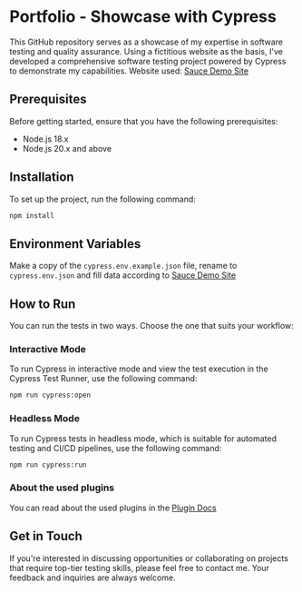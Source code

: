 # Portfolio - Showcase with Cypress

This GitHub repository serves as a showcase of my expertise in software testing and quality assurance. Using a fictitious website as the basis, I've developed a comprehensive software testing project powered by Cypress to demonstrate my capabilities.
Website used: [Sauce Demo Site](https://www.saucedemo.com/)

## Prerequisites

Before getting started, ensure that you have the following prerequisites:

- Node.js 18.x
- Node.js 20.x and above

## Installation

To set up the project, run the following command:

```bash
npm install
```

## Environment Variables

Make a copy of the `cypress.env.example.json` file, rename to `cypress.env.json` and fill data according to [Sauce Demo Site](https://www.saucedemo.com/)

## How to Run

You can run the tests in two ways. Choose the one that suits your workflow:

### Interactive Mode

To run Cypress in interactive mode and view the test execution in the Cypress Test Runner, use the following command:

```bash
npm run cypress:open
```

### Headless Mode

To run Cypress tests in headless mode, which is suitable for automated testing and CI/CD pipelines, use the following command:

```bash
npm run cypress:run
```

### About the used plugins

You can read about the used plugins in the [Plugin Docs](docs\plugins.md)

## Get in Touch

If you're interested in discussing opportunities or collaborating on projects that require top-tier testing skills, please feel free to contact me. Your feedback and inquiries are always welcome.
